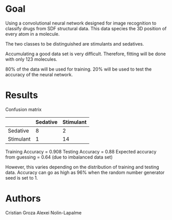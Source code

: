 # Goal

Using a convolutional neural network designed for image recognition to
classify drugs from SDF structural data. This data species the 3D
position of every atom in a molecule.

The two classes to be distinguished are stimulants and sedatives.

Accumulating a good data set is very difficult. Therefore, fitting will be done with only 123 molecules.

80% of the data will be used for training.
20% will be used to test the accuracy of the neural network.

# Results

Confusion matrix

|           | Sedative | Stimulant |
|-----------|----------|-----------|
| Sedative  |        8 |         2 |
| Stimulant |        1 |        14 |

Training Accuracy = 0.908
Testing Accuracy = 0.88
Expected accuracy from guessing = 0.64 (due to imbalanced data set)

However, this varies depending on the distribution of training and testing data.
Accuracy can go as high as 96% when the random number generator seed is set to
1.

# Authors
Cristian Groza
Alexei Nolin-Lapalme
